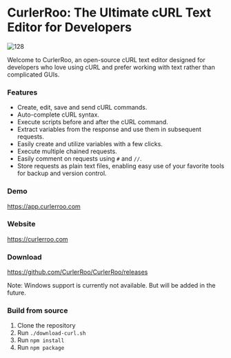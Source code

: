 # CurlerRoo: The Ultimate cURL Text Editor for Developers

![128](https://github.com/CurlerRoo/CurlerRoo/assets/19520603/35768254-ff9d-4e5f-b9c9-d9e2397f6f6b)

Welcome to CurlerRoo, an open-source cURL text editor designed for developers who love using cURL and prefer working with text rather than complicated GUIs.

### Features
- Create, edit, save and send cURL commands.
- Auto-complete cURL syntax.
- Execute scripts before and after the cURL command.
- Extract variables from the response and use them in subsequent requests.
- Easily create and utilize variables with a few clicks.
- Execute multiple chained requests.
- Easily comment on requests using `#` and `//`.
- Store requests as plain text files, enabling easy use of your favorite tools for backup and version control.

### Demo
https://app.curlerroo.com

### Website
https://curlerroo.com

### Download
https://github.com/CurlerRoo/CurlerRoo/releases

Note: Windows support is currently not available. But will be added in the future.

### Build from source

1. Clone the repository
2. Run `./download-curl.sh`
3. Run `npm install`
4. Run `npm package`
